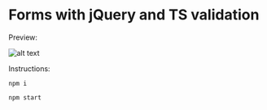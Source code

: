 # Forms with jQuery and TS validation

Preview:

![alt text](https://kastad.nu/gitHubRepoImages/md13.png)

Instructions:

```
npm i
```

```
npm start
```
